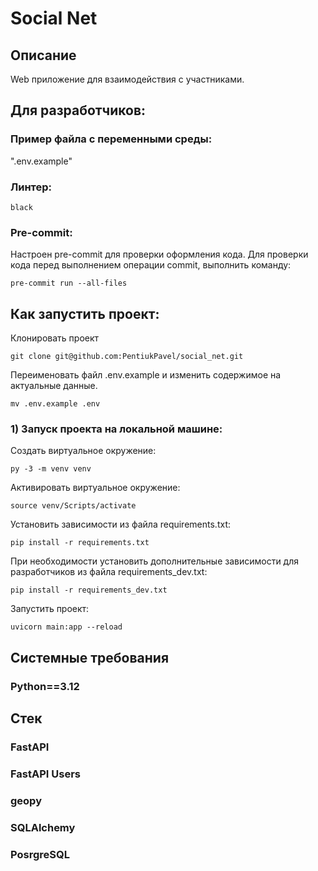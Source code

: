 # Social Net
## Описание
Web приложение для взаимодействия с участниками.

## Для разработчиков:
### Пример файла с переменными среды:
".env.example"

### Линтер:
`black`

### Pre-commit:
Настроен pre-commit для проверки оформления кода.
Для проверки кода перед выполнением операции commit, выполнить команду:

```
pre-commit run --all-files
```

## Как запустить проект:

Клонировать проект
```
git clone git@github.com:PentiukPavel/social_net.git
```

Переименовать файл .env.example и изменить содержимое на актуальные данные.
```
mv .env.example .env
```

### 1) Запуск проекта на локальной машине:

Создать виртуальное окружение:
```
py -3 -m venv venv
```

Активировать виртуальное окружение:
```
source venv/Scripts/activate
```

Установить зависимости из файла requirements.txt:
```
pip install -r requirements.txt
```

При необходимости установить дополнительные зависимости для разработчиков из файла requirements_dev.txt:
```
pip install -r requirements_dev.txt
```

Запустить проект:
```
uvicorn main:app --reload
```

## Системные требования
### Python==3.12

## Стек
### FastAPI
### FastAPI Users
### geopy
### SQLAlchemy
### PosrgreSQL
